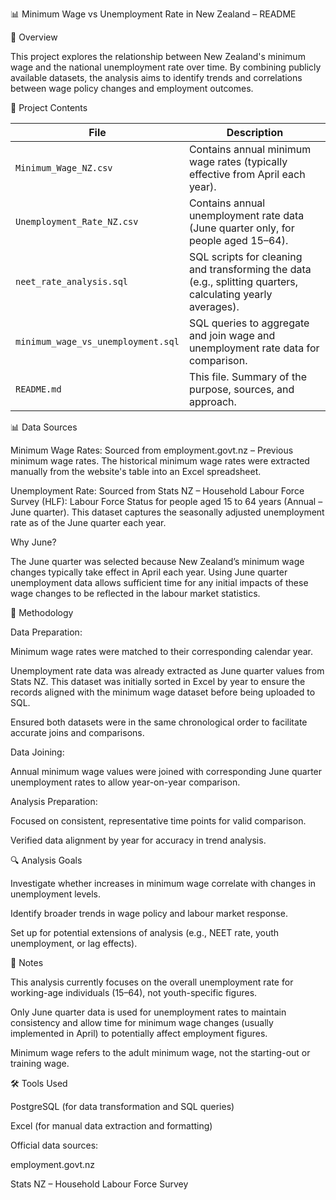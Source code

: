 📊 Minimum Wage vs Unemployment Rate in New Zealand – README

📝 Overview

This project explores the relationship between New Zealand's minimum wage and the national unemployment rate over time. By combining publicly available datasets, the analysis aims to identify trends and correlations between wage policy changes and employment outcomes.

📁 Project Contents

| File                               | Description                                                                                                 |
| ---------------------------------- | ----------------------------------------------------------------------------------------------------------- |
| `Minimum_Wage_NZ.csv`              | Contains annual minimum wage rates (typically effective from April each year).                              |
| `Unemployment_Rate_NZ.csv`         | Contains annual unemployment rate data (June quarter only, for people aged 15–64).                                |
| `neet_rate_analysis.sql`           | SQL scripts for cleaning and transforming the data (e.g., splitting quarters, calculating yearly averages). |
| `minimum_wage_vs_unemployment.sql` | SQL queries to aggregate and join wage and unemployment rate data for comparison.                           |
| `README.md`                        | This file. Summary of the purpose, sources, and approach.                                                   |

📊 Data Sources

Minimum Wage Rates:
Sourced from employment.govt.nz – Previous minimum wage rates.
The historical minimum wage rates were extracted manually from the website's table into an Excel spreadsheet.

Unemployment Rate:
Sourced from Stats NZ – Household Labour Force Survey (HLF):
Labour Force Status for people aged 15 to 64 years (Annual – June quarter).
This dataset captures the seasonally adjusted unemployment rate as of the June quarter each year.

Why June?

The June quarter was selected because New Zealand’s minimum wage changes typically take effect in April each year. Using June quarter unemployment data allows sufficient time for any initial impacts of these wage changes to be reflected in the labour market statistics.

🧮 Methodology

Data Preparation:

Minimum wage rates were matched to their corresponding calendar year.

Unemployment rate data was already extracted as June quarter values from Stats NZ. This dataset was initially sorted in Excel by year to ensure the records aligned with the minimum wage dataset before being uploaded to SQL.

Ensured both datasets were in the same chronological order to facilitate accurate joins and comparisons.

Data Joining:

Annual minimum wage values were joined with corresponding June quarter unemployment rates to allow year-on-year comparison.

Analysis Preparation:

Focused on consistent, representative time points for valid comparison.

Verified data alignment by year for accuracy in trend analysis.

🔍 Analysis Goals

Investigate whether increases in minimum wage correlate with changes in unemployment levels.

Identify broader trends in wage policy and labour market response.

Set up for potential extensions of analysis (e.g., NEET rate, youth unemployment, or lag effects).

📌 Notes

This analysis currently focuses on the overall unemployment rate for working-age individuals (15–64), not youth-specific figures.

Only June quarter data is used for unemployment rates to maintain consistency and allow time for minimum wage changes (usually implemented in April) to potentially affect employment figures.

Minimum wage refers to the adult minimum wage, not the starting-out or training wage.

🛠 Tools Used

PostgreSQL (for data transformation and SQL queries)

Excel (for manual data extraction and formatting)

Official data sources:

employment.govt.nz

Stats NZ – Household Labour Force Survey
